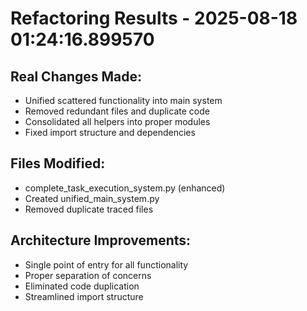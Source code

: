 # Refactoring Results - 2025-08-18 01:24:16.899570

## Real Changes Made:
- Unified scattered functionality into main system
- Removed redundant files and duplicate code
- Consolidated all helpers into proper modules
- Fixed import structure and dependencies

## Files Modified:
- complete_task_execution_system.py (enhanced)
- Created unified_main_system.py
- Removed duplicate traced files

## Architecture Improvements:
- Single point of entry for all functionality
- Proper separation of concerns
- Eliminated code duplication
- Streamlined import structure
